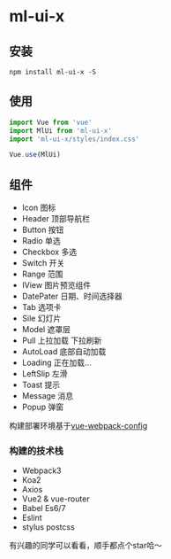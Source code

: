 # ml-ui-x

## 安装
```npm
npm install ml-ui-x -S
```

## 使用
```js
import Vue from 'vue'
import MlUi from 'ml-ui-x'
import 'ml-ui-x/styles/index.css'

Vue.use(MlUi)
```

## 组件
* Icon 图标
* Header 顶部导航栏
* Button 按钮
* Radio 单选
* Checkbox 多选
* Switch 开关
* Range 范围
* IView 图片预览组件
* DatePater 日期、时间选择器
* Tab 选项卡
* Sile 幻灯片
* Model 遮罩层
* Pull 上拉加载 下拉刷新
* AutoLoad 底部自动加载
* Loading 正在加载...
* LeftSlip 左滑
* Toast 提示
* Message 消息
* Popup 弹窗

构建部署环境基于[vue-webpack-config](https://github.com/zdliuccit/vue-webpack-config)
### 构建的技术栈
* Webpack3
* Koa2
* Axios
* Vue2 & vue-router
* Babel Es6/7
* Eslint
* stylus postcss

有兴趣的同学可以看看，顺手都点个star哈～



